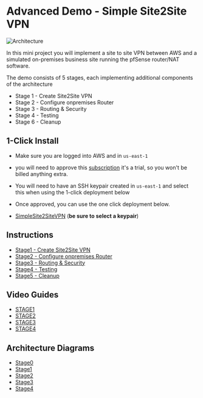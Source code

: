 # Advanced Demo - Simple Site2Site VPN

![Architecture](https://github.com/acantril/learn-cantrill-io-labs/raw/master/aws-simple-site2site-vpn/Architecture.png)

In this mini project you will implement a site to site VPN between AWS and a simulated on-premises business site running the pfSense router/NAT software.

The demo consists of 5 stages, each implementing additional components of the architecture  

- Stage 1 - Create Site2Site VPN
- Stage 2 - Configure onpremises Router  
- Stage 3 - Routing & Security
- Stage 4 - Testing
- Stage 6 - Cleanup

## 1-Click Install

- Make sure you are logged into AWS and in `us-east-1`
- you will need to approve this [subscription](https://aws.amazon.com/marketplace/pp?sku=cphb99lr7icr3n9x6kc3102s5) it's a trial, so you won't be billed anything extra. 
- You will need to have an SSH keypair created in `us-east-1` and select this when using the 1-click deployment below
- Once approved, you can use the one click deployment below.

- [SimpleSite2SiteVPN](https://console.aws.amazon.com/cloudformation/home?region=us-east-1#/stacks/create/review?templateURL=https://learn-cantrill-labs.s3.amazonaws.com/aws-simple-site2site-vpn/infra.yaml&stackName=S2SVPN)  (**be sure to select a keypair**)

## Instructions

- [Stage1 - Create Site2Site VPN](https://github.com/acantril/learn-cantrill-io-labs/blob/master/aws-simple-site2site-vpn/02_LABINSTRUCTIONS/STAGE1.md)
- [Stage2 - Configure onpremises Router](https://github.com/acantril/learn-cantrill-io-labs/blob/master/aws-simple-site2site-vpn/02_LABINSTRUCTIONS/STAGE2.md)
- [Stage3 - Routing & Security](https://github.com/acantril/learn-cantrill-io-labs/blob/master/aws-simple-site2site-vpn/02_LABINSTRUCTIONS/STAGE3.md)
- [Stage4 - Testing](https://github.com/acantril/learn-cantrill-io-labs/blob/master/aws-simple-site2site-vpn/02_LABINSTRUCTIONS/STAGE4.md)
- [Stage5 - Cleanup](https://github.com/acantril/learn-cantrill-io-labs/blob/master/aws-simple-site2site-vpn/02_LABINSTRUCTIONS/STAGE5.md)

## Video Guides

- [STAGE1](TBC)
- [STAGE2](TBC)
- [STAGE3](TBC)
- [STAGE4](TBC)

## Architecture Diagrams

- [Stage0](https://github.com/acantril/learn-cantrill-io-labs/blob/master/aws-simple-site2site-vpn/02_LABINSTRUCTIONS/STAGE0.pdf)
- [Stage1](https://github.com/acantril/learn-cantrill-io-labs/blob/master/aws-simple-site2site-vpn/02_LABINSTRUCTIONS/STAGE1.pdf)
- [Stage2](https://github.com/acantril/learn-cantrill-io-labs/blob/master/aws-simple-site2site-vpn/02_LABINSTRUCTIONS/STAGE2.pdf)
- [Stage3](https://github.com/acantril/learn-cantrill-io-labs/blob/master/aws-simple-site2site-vpn/02_LABINSTRUCTIONS/STAGE3.pdf)
- [Stage4](https://github.com/acantril/learn-cantrill-io-labs/blob/master/aws-simple-site2site-vpn/02_LABINSTRUCTIONS/STAGE4.pdf)
